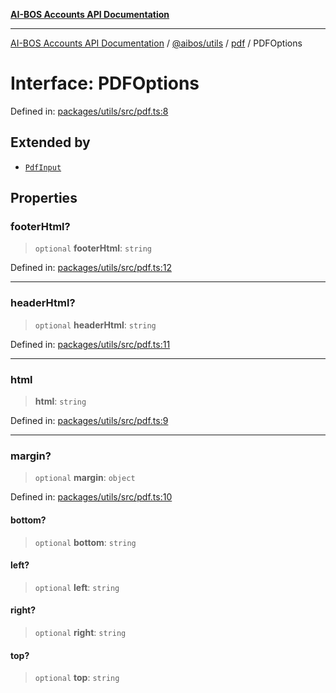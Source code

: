 [**AI-BOS Accounts API Documentation**](../../../../README.md)

***

[AI-BOS Accounts API Documentation](../../../../README.md) / [@aibos/utils](../../README.md) / [pdf](../README.md) / PDFOptions

# Interface: PDFOptions

Defined in: [packages/utils/src/pdf.ts:8](https://github.com/pohlai88/accounts/blob/48103fb36d28b2b9bfb33472b6de2f719773cde9/packages/utils/src/pdf.ts#L8)

## Extended by

- [`PdfInput`](PdfInput.md)

## Properties

### footerHtml?

> `optional` **footerHtml**: `string`

Defined in: [packages/utils/src/pdf.ts:12](https://github.com/pohlai88/accounts/blob/48103fb36d28b2b9bfb33472b6de2f719773cde9/packages/utils/src/pdf.ts#L12)

***

### headerHtml?

> `optional` **headerHtml**: `string`

Defined in: [packages/utils/src/pdf.ts:11](https://github.com/pohlai88/accounts/blob/48103fb36d28b2b9bfb33472b6de2f719773cde9/packages/utils/src/pdf.ts#L11)

***

### html

> **html**: `string`

Defined in: [packages/utils/src/pdf.ts:9](https://github.com/pohlai88/accounts/blob/48103fb36d28b2b9bfb33472b6de2f719773cde9/packages/utils/src/pdf.ts#L9)

***

### margin?

> `optional` **margin**: `object`

Defined in: [packages/utils/src/pdf.ts:10](https://github.com/pohlai88/accounts/blob/48103fb36d28b2b9bfb33472b6de2f719773cde9/packages/utils/src/pdf.ts#L10)

#### bottom?

> `optional` **bottom**: `string`

#### left?

> `optional` **left**: `string`

#### right?

> `optional` **right**: `string`

#### top?

> `optional` **top**: `string`
